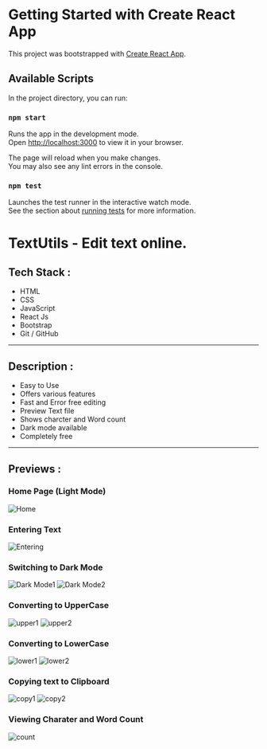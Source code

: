 # Getting Started with Create React App

This project was bootstrapped with [Create React App](https://github.com/facebook/create-react-app).

## Available Scripts

In the project directory, you can run:

### `npm start`

Runs the app in the development mode.\
Open [http://localhost:3000](http://localhost:3000) to view it in your browser.

The page will reload when you make changes.\
You may also see any lint errors in the console.

### `npm test`

Launches the test runner in the interactive watch mode.\
See the section about [running tests](https://facebook.github.io/create-react-app/docs/running-tests) for more information.

# TextUtils - Edit text online.
## **Tech Stack** : 
* HTML
* CSS
* JavaScript
* React Js
* Bootstrap
* Git / GitHub
___
## **Description** : 
* Easy to Use
* Offers various features
* Fast and Error free editing
* Preview Text file
* Shows charcter and Word count
* Dark mode available
* Completely free
___
## **Previews** : 
### Home Page (Light Mode)
![Home](https://drive.google.com/uc?export=view&id=1PbSq6nU_8zS7qrR-GCfG7yjbY4TSpv_n)
### Entering Text
![Entering](https://drive.google.com/uc?export=view&id=1Qs8NGQVKu3XuEm65RehuIOyDuF2VinIL)
### Switching to Dark Mode
![Dark Mode1](https://drive.google.com/uc?export=view&id=1QprLTWLdC72zRNBvXn0p1_nP8jEyJs_T)
![Dark Mode2](https://drive.google.com/uc?export=view&id=1PnUvEXaFJ7JQpKBhJ_FldVCGEwKVT_KQ)
### Converting to UpperCase
![upper1](https://drive.google.com/uc?export=view&id=1PiFElKujRj1S6M9n7rOu_lLvMYhOn89v)
![upper2](https://drive.google.com/uc?export=view&id=1PksK4Y6yvVszm0G-7VED0b9chyn3aRCS)
### Converting to LowerCase
![lower1](https://drive.google.com/uc?export=view&id=1QynP90XfVFkngszKwI8puZbCq4vNoj4H)
![lower2](https://drive.google.com/uc?export=view&id=1QmlE84B6226fEIADmBEqpOQJjhSnK9V-)
### Copying text to Clipboard
![copy1](https://drive.google.com/uc?export=view&id=1QmfLAQjy92JsdZ26a1CfL1fcZFYl8ZUa)
![copy2](https://drive.google.com/uc?export=view&id=1Pz6faBBOji2qCf5P3zi8g-vdSF1Tx_3L)
### Viewing Charater and Word Count
![count](https://drive.google.com/uc?export=view&id=1RCmBAya6heksFjCHA4vuRVNBmePThAdN)







